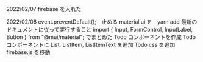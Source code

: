 2022/02/07
firebase を入れた

2022/02/08
event.preventDefault();　止める
material ui を　yarn add
最新のドキュメントに従って実行すること
import { Input, FormControl, InputLabel, Button } from "@mui/material"; でまとめた
Todo コンポーネントを作成
Todo コンポーネントに List, ListItem, ListItemText を追加
Todo css を追加
firebase.js を移動
